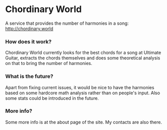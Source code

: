 # Chordinary World
A service that provides the number of harmonies in a song: http://chordinary.world

### How does it work?
Chordinary World currently looks for the best chords for a song at Ultimate Guitar, extracts the chords themselves and does some theoretical analysis on that to bring the number of harmonies.

### What is the future?
Apart from fixing current issues, it would be nice to have the harmonies based on some hardcore math analysis rather than on people's input. Also some stats could be introduced in the future.

### More info?
Some more info is at the about page of the site. My contacts are also there.
